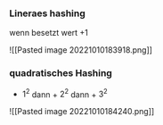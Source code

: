 ### Lineraes hashing
wenn besetzt wert +1

![[Pasted image 20221010183918.png]]

### quadratisches Hashing
+ $1^2$ dann + $2^2$ dann + $3^2$ 

![[Pasted image 20221010184240.png]]